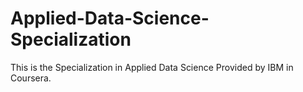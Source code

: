 # Applied-Data-Science-Specialization
This is the Specialization in Applied Data Science Provided by IBM in Coursera. 
